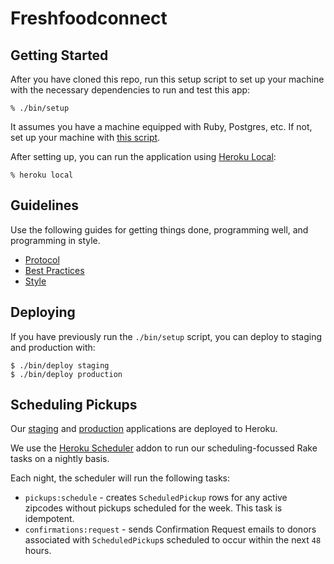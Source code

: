 # Freshfoodconnect

## Getting Started

After you have cloned this repo, run this setup script to set up your machine
with the necessary dependencies to run and test this app:

    % ./bin/setup

It assumes you have a machine equipped with Ruby, Postgres, etc. If not, set up
your machine with [this script].

[this script]: https://github.com/thoughtbot/laptop

After setting up, you can run the application using [Heroku Local]:

    % heroku local

[Heroku Local]: https://devcenter.heroku.com/articles/heroku-local

## Guidelines

Use the following guides for getting things done, programming well, and
programming in style.

* [Protocol](http://github.com/thoughtbot/guides/blob/master/protocol)
* [Best Practices](http://github.com/thoughtbot/guides/blob/master/best-practices)
* [Style](http://github.com/thoughtbot/guides/blob/master/style)

## Deploying

If you have previously run the `./bin/setup` script,
you can deploy to staging and production with:

    $ ./bin/deploy staging
    $ ./bin/deploy production

## Scheduling Pickups

Our [staging][] and [production][] applications are deployed to Heroku.

We use the [Heroku Scheduler][scheduler] addon to run our scheduling-focussed
Rake tasks on a nightly basis.

Each night, the scheduler will run the following tasks:

* `pickups:schedule` - creates `ScheduledPickup` rows for any active
  zipcodes without pickups scheduled for the week. This task is idempotent.
* `confirmations:request` - sends Confirmation Request emails to donors
  associated with `ScheduledPickup`s scheduled to occur within the next `48`
  hours.

[staging]: https://dashboard.heroku.com/apps/freshfoodconnect-staging
[production]: https://dashboard.heroku.com/apps/freshfoodconnect-production
[scheduler]: https://elements.heroku.com/addons/scheduler
